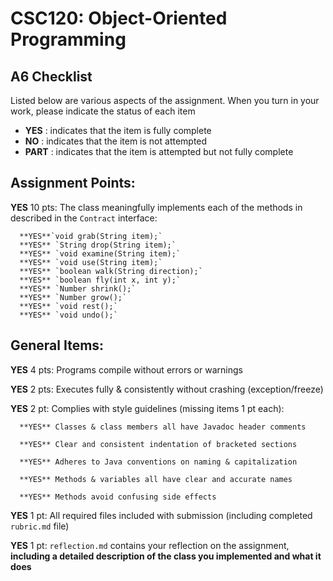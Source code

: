 # CSC120: Object-Oriented Programming
## A6 Checklist

Listed below are various aspects of the assignment.  When you turn in your work, please indicate the status of each item

- **YES** : indicates that the item is fully complete
- **NO** : indicates that the item is not attempted
- **PART** : indicates that the item is attempted but not fully complete


## Assignment Points:

**YES** 10 pts: The class meaningfully implements each of the methods in described in the `Contract` interface:

      **YES**`void grab(String item);`
      **YES** `String drop(String item);`
      **YES** `void examine(String item);`
      **YES** `void use(String item);`
      **YES** `boolean walk(String direction);`
      **YES** `boolean fly(int x, int y);`
      **YES** `Number shrink();`
      **YES** `Number grow();`
      **YES** `void rest();`
      **YES** `void undo();`


## General Items:

**YES** 4 pts: Programs compile without errors or warnings

**YES** 2 pts: Executes fully & consistently without crashing (exception/freeze)

**YES** 2 pt: Complies with style guidelines (missing items 1 pt each):

      **YES** Classes & class members all have Javadoc header comments

      **YES** Clear and consistent indentation of bracketed sections

      **YES** Adheres to Java conventions on naming & capitalization

      **YES** Methods & variables all have clear and accurate names

      **YES** Methods avoid confusing side effects

**YES** 1 pt: All required files included with submission (including completed `rubric.md` file)

**YES** 1 pt: `reflection.md` contains your reflection on the assignment, **including a detailed description of the class you implemented and what it does**
